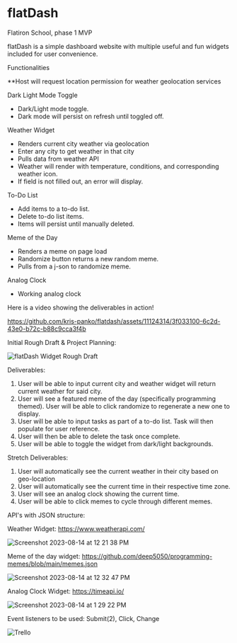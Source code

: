 # flatDash
Flatiron School, phase 1 MVP

flatDash is a simple dashboard website with multiple useful and fun widgets included for user convenience.

Functionalities

**Host will request location permission for weather geolocation services

Dark Light Mode Toggle
- Dark/Light mode toggle. 
- Dark mode will persist on refresh until toggled off. 

Weather Widget
- Renders current city weather via geolocation
- Enter any city to get weather in that city
- Pulls data from weather API
- Weather will render with temperature, conditions, and corresponding weather icon. 
- If field is not filled out, an error will display. 


To-Do List 
- Add items to a to-do list.
- Delete to-do list items. 
- Items will persist until manually deleted. 

Meme of the Day
- Renders a meme on page load
- Randomize button returns a new random meme. 
- Pulls from a j-son to randomize meme. 

Analog Clock
- Working analog clock


Here is a video showing the deliverables in action!


https://github.com/kris-panko/flatdash/assets/11124314/3f033100-6c2d-43e0-b72c-b88c9cca3f4b


Initial Rough Draft & Project Planning: 

![flatDash Widget Rough Draft](https://github.com/kris-panko/flatdash/assets/11124314/191115e9-2f58-44e5-aad5-66c14f9906ab)

Deliverables:
1. User will be able to input current city and weather widget will return current weather for said city.
2. User will see a featured meme of the day (specifically programming themed).  User will be able to click randomize to regenerate a new one to display.
3. User will be able to input tasks as part of a to-do list.  Task will then populate for user reference.
4. User will then be able to delete the task once complete.
5. User will be able to toggle the widget from dark/light backgrounds.

Stretch Deliverables:
1. User will automatically see the current weather in their city based on geo-location
2. User will automatically see the current time in their respective time zone.
3. User will see an analog clock showing the current time.
4. User will be able to click memes to cycle through different memes.

API's with JSON structure:

Weather Widget: https://www.weatherapi.com/

![Screenshot 2023-08-14 at 12 21 38 PM](https://github.com/kris-panko/flatdash/assets/11124314/077dda7e-7f75-481d-9a4f-da7da8ca5c74)

Meme of the day widget: https://github.com/deep5050/programming-memes/blob/main/memes.json

![Screenshot 2023-08-14 at 12 32 47 PM](https://github.com/kris-panko/flatdash/assets/11124314/ca22d3dd-b927-4b88-889d-c0054028f317)

Analog Clock Widget: https://timeapi.io/

![Screenshot 2023-08-14 at 1 29 22 PM](https://github.com/kris-panko/flatdash/assets/11124314/bb18b59e-0ef8-4e5a-a7e9-18580443555a)

Event listeners to be used: Submit(2), Click, Change

![Trello](https://github.com/kris-panko/flatdash/assets/11124314/2aa5be67-ecaa-4517-bcdc-be0f316b9e7b)






